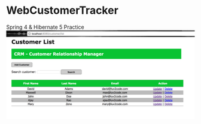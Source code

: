 # WebCustomerTracker
Spring 4 &amp; Hibernate 5 Practice
![Home Page](https://raw.githubusercontent.com/binlix26/WebCustomerTracker/master/1.png)
